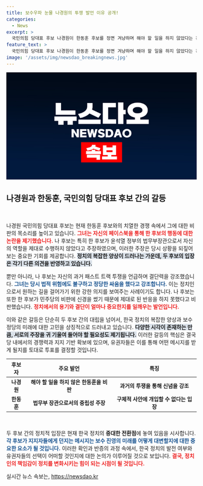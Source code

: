 ```yaml
---
title: 보수우파 눈물 나경원의 투쟁 발언 이유 공개!
categories:
  - News
excerpt: >
  국민의힘 당대표 후보 나경원이 한동훈 후보를 정면 겨냥하며 해야 할 일을 하지 않았다는 강한 비판을 날렸다. 나 후보는 법무부 장관으로서의 역할을 망각한 한 후보에게 책임을 물으며, 자신이 겪은 고초 속에서도 후회 없는 투쟁을 강조했다. 정치적 긴장감이 고조되는 가운데 과연 당내 경선 결과는 어떻게 될지 주목된다.
feature_text: >
  국민의힘 당대표 후보 나경원이 한동훈 후보를 정면 겨냥하며 해야 할 일을 하지 않았다는 강한 비판을 날렸다. 나 후보는 법무부 장관으로서의 역할을 망각한 한 후보에게 책임을 물으며, 자신이 겪은 고초 속에서도 후회 없는 투쟁을 강조했다. 정치적 긴장감이 고조되는 가운데 과연 당내 경선 결과는 어떻게 될지 주목된다.
image: '/assets/img/newsdao_breakingnews.jpg'
---
```


<p><img src="/assets/img/newsdao_breakingnews.jpg" alt="ranknews 속보" /></p>

<h2 data-ke-size="size26">나경원과 한동훈, 국민의힘 당대표 후보 간의 갈등</h2>

<p data-ke-size="size16">&nbsp;</p>

<p>나경원 국민의힘 당대표 후보는 현재 한동훈 후보와의 치열한 경쟁 속에서 그에 대한 비판의 목소리를 높이고 있습니다. <b><span style="color: #ee2323;">그녀는 자신의 페이스북을 통해 한 후보의 행동에 대한 논란을 제기했습니다.</span></b> 나 후보는 특히 한 후보가 윤석열 정부의 법무부장관으로서 자신의 역할을 제대로 수행하지 않았다고 주장하였으며, 이러한 주장은 당시 상황을 되짚어보는 중요한 기회를 제공합니다. <b><span style="background-color: #21538527;">정치의 복잡한 양상이 드러나는 가운데, 두 후보의 입장은 각기 다른 의견을 반영하고 있습니다.</span></b> </p>

<p>뿐만 아니라, 나 후보는 자신의 과거 패스트 트랙 투쟁을 언급하며 결단력을 강조했습니다. <b><span style="color: #1a5490;">그녀는 당시 법적 위험에도 불구하고 정당한 싸움을 했다고 강조합니다.</span></b> 이는 정치인으로서 원하는 길을 걸어가기 위한 강한 의지를 보여주는 사례이기도 합니다. 나 후보는 또한 한 후보가 민주당의 비판에 신경을 썼기 때문에 제대로 된 반응을 하지 못했다고 비판했습니다. <b><span style="color: #ee2323;">정치에서의 용기와 결단이 얼마나 중요한지를 일깨우는 발언입니다.</span></b> </p>

<p>이와 같은 갈등은 단순히 두 후보 간의 대립을 넘어서, 한국 정치의 복잡한 양상과 보수정당의 미래에 대한 고민을 상징적으로 드러내고 있습니다. <b><span style="background-color: #21538527;">다양한 시각이 존재하는 만큼, 서로의 주장을 귀 기울여 들어야 할 필요성도 제기됩니다.</span></b> 이러한 갈등의 핵심은 결국 당 내에서의 경쟁력과 지지 기반 확보에 있으며, 유권자들은 이를 통해 어떤 메시지를 받게 될지를 토대로 투표를 결정할 것입니다. </p>

<table>
  <thead>
    <tr>
      <th style="text-align: center;">후보자</th>
      <th style="text-align: center;">주요 발언</th>
      <th style="text-align: center;">특징</th>
    </tr>
  </thead>
  <tbody>
    <tr>
      <td style="text-align: center; height: 17px;"><b>나경원</b></td>
      <td style="text-align: center; height: 17px;"><b>해야 할 일을 하지 않은 한동훈을 비판</b></td>
      <td style="text-align: center; height: 17px;"><b>과거의 투쟁을 통해 신념을 강조</b></td>
    </tr>
    <tr>
      <td style="text-align: center; height: 17px;"><b>한동훈</b></td>
      <td style="text-align: center; height: 17px;"><b>법무부 장관으로서의 중립성 주장</b></td>
      <td style="text-align: center; height: 17px;"><b>구체적 사안에 개입할 수 없다는 입장</b></td>
    </tr>
  </tbody>
</table>

<p data-ke-size="size16">&nbsp;</p>

<p>두 후보 간의 정치적 입장은 현재 한국 정치의 <strong>중대한 전환점</strong>에 놓여 있음을 시사합니다. <b><span style="color: #1a5490;">각 후보가 지지자들에게 던지는 메시지는 보수 진영의 미래를 어떻게 대변할지에 대한 중요한 요소가 될 것입니다.</span></b> 이러한 확인과 반증의 과정 속에서, 한국 정치의 발전 여부와 유권자들의 선택이 어떠할 것인지에 대한 논의가 이루어질 것으로 보입니다. <b><span style="color: #ee2323;">결국, 정치인의 책임감이 정치를 변화시키는 힘이 되는 시점이 될 것입니다.</span></b> </p>
실시간 뉴스 속보는, <a href="https://newsdao.kr" rel="dofollow">https://newsdao.kr</a>


